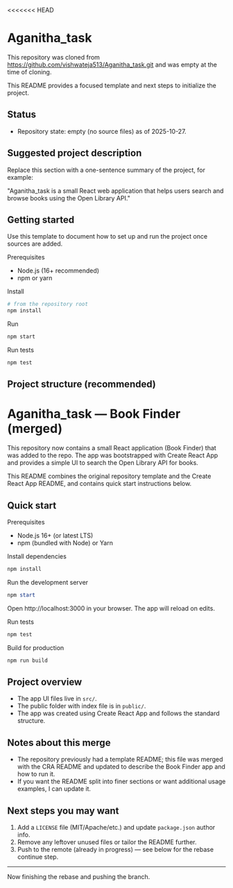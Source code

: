 <<<<<<< HEAD
# Aganitha_task

This repository was cloned from https://github.com/vishwateja513/Aganitha_task.git and was empty at the time of cloning.

This README provides a focused template and next steps to initialize the project.

## Status

- Repository state: empty (no source files) as of 2025-10-27.

## Suggested project description

Replace this section with a one-sentence summary of the project, for example:

"Aganitha_task is a small React web application that helps users search and browse books using the Open Library API." 

## Getting started

Use this template to document how to set up and run the project once sources are added.

Prerequisites

- Node.js (16+ recommended)
- npm or yarn

Install

```bash
# from the repository root
npm install
```

Run

```bash
npm start
```

Run tests

```bash
npm test
```

## Project structure (recommended)
# Aganitha_task — Book Finder (merged)

This repository now contains a small React application (Book Finder) that was added to the repo. The app was bootstrapped with Create React App and provides a simple UI to search the Open Library API for books.

This README combines the original repository template and the Create React App README, and contains quick start instructions below.

## Quick start

Prerequisites

- Node.js 16+ (or latest LTS)
- npm (bundled with Node) or Yarn

Install dependencies

```powershell
npm install
```

Run the development server

```powershell
npm start
```

Open http://localhost:3000 in your browser. The app will reload on edits.

Run tests

```powershell
npm test
```

Build for production

```powershell
npm run build
```

## Project overview

- The app UI files live in `src/`.
- The public folder with index file is in `public/`.
- The app was created using Create React App and follows the standard structure.

## Notes about this merge

- The repository previously had a template README; this file was merged with the CRA README and updated to describe the Book Finder app and how to run it.
- If you want the README split into finer sections or want additional usage examples, I can update it.

## Next steps you may want

1. Add a `LICENSE` file (MIT/Apache/etc.) and update `package.json` author info.
2. Remove any leftover unused files or tailor the README further.
3. Push to the remote (already in progress) — see below for the rebase continue step.

---

Now finishing the rebase and pushing the branch.
